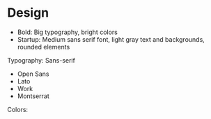 # Design
- Bold: Big typography, bright colors
- Startup: Medium sans serif font, light gray text and backgrounds, rounded elements  

Typography: Sans-serif
- Open Sans
- Lato
- Work
- Montserrat

Colors: